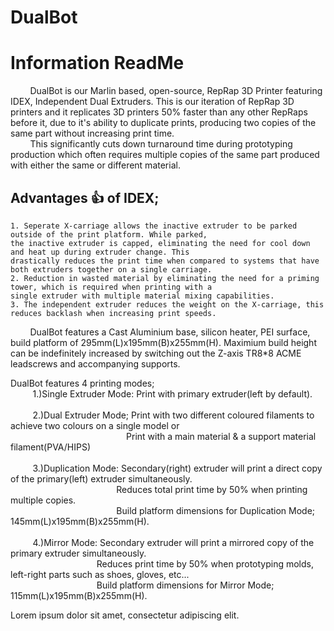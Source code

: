 # DualBot
# Information ReadMe

&nbsp;&nbsp;&nbsp;&nbsp;&nbsp;&nbsp;&nbsp;&nbsp;DualBot is our Marlin based, open-source, RepRap 3D Printer featuring IDEX, Independent Dual Extruders. This is our iteration of RepRap 3D printers and it replicates 3D printers 50% faster than any other RepRaps before it, due to it's ability to duplicate prints, producing two copies of the same part without increasing print time.<br>
&nbsp;&nbsp;&nbsp;&nbsp;&nbsp;&nbsp;&nbsp;&nbsp;This significantly cuts down turnaround time during prototyping production which often requires multiple copies of the same part produced with either the same or different material.<br>

## Advantages :+1: of IDEX;
    1. Seperate X-carriage allows the inactive extruder to be parked outside of the print platform. While parked,
    the inactive extruder is capped, eliminating the need for cool down and heat up during extruder change. This
    drastically reduces the print time when compared to systems that have both extruders together on a single carriage.
    2. Reduction in wasted material by eliminating the need for a priming tower, which is required when printing with a
    single extruder with multiple material mixing capabilities.
    3. The independent extruder reduces the weight on the X-carriage, this reduces backlash when increasing print speeds.
    
&nbsp;&nbsp;&nbsp;&nbsp;&nbsp;&nbsp;&nbsp;&nbsp;DualBot features a Cast Aluminium base, silicon heater,  PEI surface, build platform of 295mm(L)x195mm(B)x255mm(H). Maximium build height can be indefinitely increased by switching out the Z-axis TR8*8 ACME leadscrews and accompanying supports. 

DualBot features 4 printing modes;<br>
&nbsp;&nbsp;&nbsp;&nbsp;&nbsp;&nbsp;&nbsp;&nbsp;
1.)Single Extruder Mode: Print with primary extruder(left by default).<br><br>
&nbsp;&nbsp;&nbsp;&nbsp;&nbsp;&nbsp;&nbsp;&nbsp;
2.)Dual Extruder Mode; Print with two different coloured filaments to achieve two colours on a single model or<br> &nbsp;&nbsp;&nbsp;&nbsp;&nbsp;&nbsp;&nbsp;&nbsp;&nbsp;&nbsp;&nbsp;&nbsp;&nbsp;&nbsp;&nbsp;&nbsp;&nbsp;&nbsp;&nbsp;&nbsp;&nbsp;&nbsp;&nbsp;&nbsp;&nbsp;&nbsp;&nbsp;&nbsp;&nbsp;&nbsp;&nbsp;&nbsp;&nbsp;&nbsp;&nbsp;&nbsp;&nbsp;&nbsp;&nbsp;&nbsp;&nbsp;&nbsp;&nbsp;&nbsp;&nbsp;&nbsp;
Print with a main material & a support material filament(PVA/HIPS)<br><br>
&nbsp;&nbsp;&nbsp;&nbsp;&nbsp;&nbsp;&nbsp;&nbsp;
3.)Duplication Mode: Secondary(right) extruder will print a direct copy of the primary(left) extruder simultaneously.<br>
&nbsp;&nbsp;&nbsp;&nbsp;&nbsp;&nbsp;&nbsp;&nbsp;&nbsp;&nbsp;&nbsp;&nbsp;&nbsp;&nbsp;&nbsp;&nbsp;&nbsp;&nbsp;&nbsp;&nbsp;&nbsp;&nbsp;&nbsp;&nbsp;&nbsp;&nbsp;&nbsp;&nbsp;&nbsp;&nbsp;&nbsp;&nbsp;&nbsp;&nbsp;&nbsp;&nbsp;&nbsp;&nbsp;&nbsp;&nbsp;&nbsp;&nbsp;
Reduces total print time by 50% when printing multiple copies.<br>
&nbsp;&nbsp;&nbsp;&nbsp;&nbsp;&nbsp;&nbsp;&nbsp;&nbsp;&nbsp;&nbsp;&nbsp;&nbsp;&nbsp;&nbsp;&nbsp;&nbsp;&nbsp;&nbsp;&nbsp;&nbsp;&nbsp;&nbsp;&nbsp;&nbsp;&nbsp;&nbsp;&nbsp;&nbsp;&nbsp;&nbsp;&nbsp;&nbsp;&nbsp;&nbsp;&nbsp;&nbsp;&nbsp;&nbsp;&nbsp;&nbsp;&nbsp;
Build platform dimensions for Duplication Mode; 145mm(L)x195mm(B)x255mm(H).<br><br>
&nbsp;&nbsp;&nbsp;&nbsp;&nbsp;&nbsp;&nbsp;&nbsp;
4.)Mirror Mode: Secondary extruder will print a mirrored copy of the primary extruder simultaneously.<br>
&nbsp;&nbsp;&nbsp;&nbsp;&nbsp;&nbsp;&nbsp;&nbsp;&nbsp;&nbsp;&nbsp;&nbsp;&nbsp;&nbsp;&nbsp;&nbsp;&nbsp;&nbsp;&nbsp;&nbsp;&nbsp;&nbsp;&nbsp;&nbsp;&nbsp;&nbsp;&nbsp;&nbsp;&nbsp;&nbsp;&nbsp;&nbsp;&nbsp;&nbsp;
Reduces print time by 50% when prototyping molds, left-right parts such as shoes, gloves, etc...<br>
&nbsp;&nbsp;&nbsp;&nbsp;&nbsp;&nbsp;&nbsp;&nbsp;&nbsp;&nbsp;&nbsp;&nbsp;&nbsp;&nbsp;&nbsp;&nbsp;&nbsp;&nbsp;&nbsp;&nbsp;&nbsp;&nbsp;&nbsp;&nbsp;&nbsp;&nbsp;&nbsp;&nbsp;&nbsp;&nbsp;&nbsp;&nbsp;&nbsp;&nbsp;
Build platform dimensions for Mirror Mode; 115mm(L)x195mm(B)x255mm(H).<br>

Lorem ipsum dolor sit amet, consectetur adipiscing elit.

